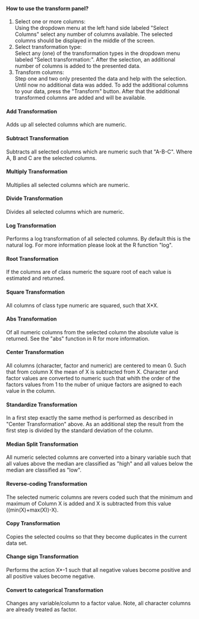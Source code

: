 <h4>How to use the transform panel?</h4>
 <ol>
  <li>Select one or more columns:<br>Using the dropdown menu at the left hand side labeled "Select Columns" select any number of columns available. The selected columns should be displayed in the middle of the screen.</li>
  <li>Select transformation type:<br>Select any (one) of the transformation types in the dropdown menu labeled "Select transformation:". After the selection, an additional number of columns is added to the presented data. </li>
  <li>Transform columns:<br>Step one and two only presented the data and help with the selection. Until now no additional data was added. To add the additional columns to your data, press the "Transform" button. After that the additional transformed columns are added and will be available.</li>
</ol>
<h4>Add Transformation</h4>
Adds up all selected columns which are numeric.
<h4>Subtract Transformation</h4>
Subtracts all selected columns which are numeric such that "A-B-C". Where A, B and C are the selected columns.
<h4>Multiply Transformation</h4>
Multiplies all selected columns which are numeric.
<h4>Divide Transformation</h4>
Divides all selected columns which are numeric.
<h4>Log Transformation</h4>
Performs a log transformation of all selected columns. By default this is the natural log. For more information please look at the R function "log".
<h4>Root Transformation</h4>
If the columns are of class numeric the square root of each value is estimated and returned.
<h4>Square Transformation</h4>
All columns of class type numeric are squared, such that X*X.
<h4>Abs Transformation</h4>
Of all numeric columns from the selected column the absolute value is returned. See the "abs" function in R for more information.
<h4>Center Transformation</h4>
All columns (character, factor and numeric) are centered to mean 0. Such that from column X the mean of X is subtracted from X. Character and factor values are converted to numeric such that whith the order of the factors values from 1 to the nuber of unique factors are asigned to each value in the column.
<h4>Standardize Transformation</h4>
In a first step exactly the same method is performed as described in "Center Transformation" above. As an additional step the result from the first step is divided by the standard deviation of the column.
<h4>Median Split Transformation</h4>
All numeric selected columns are converted into a binary variable such that all values above the median are classified as "high" and all values below the median are classified as "low".
<h4>Reverse-coding Transformation</h4>
The selected numeric columns are revers coded such that the minimum and maximum of Column X is added and X is subtracted from this value ((min(X)+max(X))-X).
<h4>Copy Transformation</h4>
Copies the selected coulms so that they become duplicates in the current data set.
<h4>Change sign Transformation</h4>
Performs the action X*-1 such that all negative values become positive and all positive values become negative.
<h4>Convert to categorical Transformation</h4>
Changes any variable/column to a factor value. Note, all character columns are already treated as factor.
